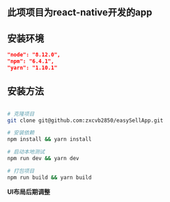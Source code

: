 ## 此项项目为react-native开发的app
  
## 安装环境
``` json
"node": "8.12.0",
"npm": "6.4.1",
"yarn": "1.10.1"
```

## 安装方法
``` bash

# 克隆项目
git clone git@github.com:zxcvb2850/easySellApp.git

# 安装依赖
npm install && yarn install

# 启动本地测试
npm run dev && yarn dev

# 打包项目
npm run build && yarn build
```

**UI布局后期调整**

